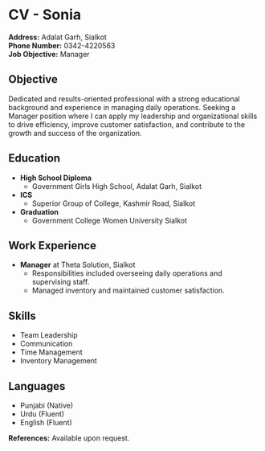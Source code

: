 # CV - Sonia

**Address:** Adalat Garh, Sialkot  
**Phone Number:** 0342-4220563  
**Job Objective:** Manager  

## Objective
Dedicated and results-oriented professional with a strong educational background and experience in managing daily operations. Seeking a Manager position where I can apply my leadership and organizational skills to drive efficiency, improve customer satisfaction, and contribute to the growth and success of the organization.

## Education
- **High School Diploma**
  - Government Girls High School, Adalat Garh, Sialkot
- **ICS**
  - Superior Group of College, Kashmir Road, Sialkot
- **Graduation**
  - Government College Women University Sialkot

## Work Experience
- **Manager** at Theta Solution, Sialkot
  - Responsibilities included overseeing daily operations and supervising staff.
  - Managed inventory and maintained customer satisfaction.

## Skills
- Team Leadership
- Communication
- Time Management
- Inventory Management

## Languages
- Punjabi (Native)
- Urdu (Fluent)
- English (Fluent)

**References:** Available upon request.

